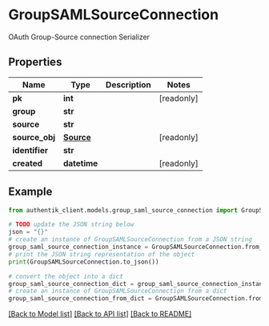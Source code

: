 # GroupSAMLSourceConnection

OAuth Group-Source connection Serializer

## Properties

Name | Type | Description | Notes
------------ | ------------- | ------------- | -------------
**pk** | **int** |  | [readonly] 
**group** | **str** |  | 
**source** | **str** |  | 
**source_obj** | [**Source**](Source.md) |  | [readonly] 
**identifier** | **str** |  | 
**created** | **datetime** |  | [readonly] 

## Example

```python
from authentik_client.models.group_saml_source_connection import GroupSAMLSourceConnection

# TODO update the JSON string below
json = "{}"
# create an instance of GroupSAMLSourceConnection from a JSON string
group_saml_source_connection_instance = GroupSAMLSourceConnection.from_json(json)
# print the JSON string representation of the object
print(GroupSAMLSourceConnection.to_json())

# convert the object into a dict
group_saml_source_connection_dict = group_saml_source_connection_instance.to_dict()
# create an instance of GroupSAMLSourceConnection from a dict
group_saml_source_connection_from_dict = GroupSAMLSourceConnection.from_dict(group_saml_source_connection_dict)
```
[[Back to Model list]](../README.md#documentation-for-models) [[Back to API list]](../README.md#documentation-for-api-endpoints) [[Back to README]](../README.md)


